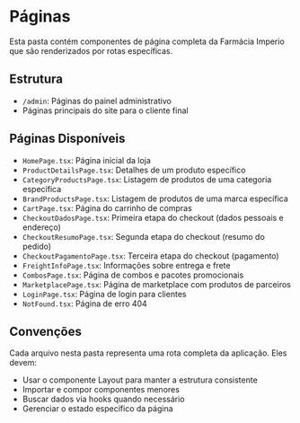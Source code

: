 
# Páginas

Esta pasta contém componentes de página completa da Farmácia Imperio que são renderizados por rotas específicas.

## Estrutura

- `/admin`: Páginas do painel administrativo
- Páginas principais do site para o cliente final

## Páginas Disponíveis

- `HomePage.tsx`: Página inicial da loja
- `ProductDetailsPage.tsx`: Detalhes de um produto específico
- `CategoryProductsPage.tsx`: Listagem de produtos de uma categoria específica
- `BrandProductsPage.tsx`: Listagem de produtos de uma marca específica
- `CartPage.tsx`: Página do carrinho de compras
- `CheckoutDadosPage.tsx`: Primeira etapa do checkout (dados pessoais e endereço)
- `CheckoutResumoPage.tsx`: Segunda etapa do checkout (resumo do pedido)
- `CheckoutPagamentoPage.tsx`: Terceira etapa do checkout (pagamento)
- `FreightInfoPage.tsx`: Informações sobre entrega e frete
- `CombosPage.tsx`: Página de combos e pacotes promocionais
- `MarketplacePage.tsx`: Página de marketplace com produtos de parceiros
- `LoginPage.tsx`: Página de login para clientes
- `NotFound.tsx`: Página de erro 404

## Convenções

Cada arquivo nesta pasta representa uma rota completa da aplicação. Eles devem:
- Usar o componente Layout para manter a estrutura consistente
- Importar e compor componentes menores
- Buscar dados via hooks quando necessário
- Gerenciar o estado específico da página

